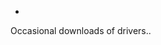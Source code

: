 - 
Occasional downloads of drivers..

<!---
aultmore/aultmore is a ✨ special ✨ repository because its `README.md` (this file) appears on your GitHub profile.
You can click the Preview link to take a look at your changes.
--->
